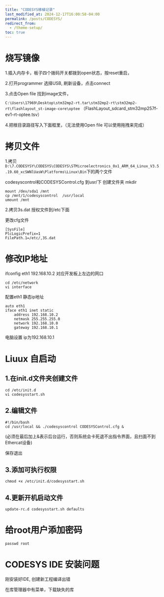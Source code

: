 ```yaml
---
title: "CODESYS移植记录"
last_modified_at: 2024-12-17T16:00:58-04:00
permalink: /posts/CODESYS/
redirect_from:
  - /theme-setup/
toc: true
---
```




# 烧写镜像

1.插入内存卡，板子四个拨码开关都拨到open状态，按reset重启，

2.打开programmer 选择USB, 刷新设备，点击connect

3.点击Open file 找到image文件，

`C:\Users\17969\Desktop\stm32mp2-rt.tar\stm32mp2-rt\stm32mp2-rt\flashlayout_st-image-core\optee`  （FlashLayout_sdcard_stm32mp257f-ev1-rt-optee.tsv）

4.把根目录路径写入下面框里，（无法使用Open file 可以使用拖拽来完成）



# 拷贝文件

1.拷贝`D:\7.CODESYSY\CODESYS\CODESYS\STMicroelectronics_0x1_ARM_64_Linux_V3.5.19.60_xcSWNlUasW\Platforms\Linux\Bin`下的两个文件

codesyscontrol和CODESYSControl.cfg 到usr/下  创建文件夹 mkdir 

```shell
mount /dev/sda1 /mnt
cp /mnt/1/codesyscontrol  /usr/local      
umount /mnt
```

2.拷贝3s.dat 授权文件到/etc下面  

更改cfg文件

```
[SysFile]
PlcLogicPrefix=1
FilePath.1=/etc/,3S.dat
```



# 修改IP地址

 ifconfig eth1 192.168.10.2   对应开发板上左边的网口

```shell
cd /etc/network 
vi interface
```

配置eth1 静态ip地址

```shell
auto eth1
iface eth1 inet static
    address 192.168.10.2
    netmask 255.255.255.0
    network 192.168.10.0
    gateway 192.168.10.1
```

电脑设置 ip为192.168.10.1

# Liuux 自启动

## 1.在init.d文件夹创建文件

```shell
cd /etc/init.d
vi codesysstart.sh
```



## 2.编辑文件

```shell
#!/bin/bash
cd /usr/local && ./codesyscontrol CODESYSControl.cfg & 
```

 (必须在最后加上&表示后台运行，否则系统会卡死退不出指令界面，且扫面不到Ethercat设备)

保存退出

## 3.添加可执行权限

```shell
chmod +x /etc/init.d/codesysstart.sh
```

## 4.更新开机启动文件

```shell
update-rc.d codesysstart.sh defaults
```

# 给root用户添加密码

```shell
passwd root
```

# CODESYS IDE 安装问题

刚安装好IDE, 创建新工程编译出错

在库管理器中有菜单，下载缺失的库



